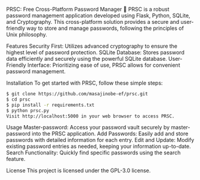 PRSC: Free Cross-Platform Password Manager
🔐 PRSC is a robust password management application developed using Flask, Python, SQLite, and Cryptography. 
This cross-platform solution provides a secure and user-friendly way to store and manage passwords, following the principles of Unix philosophy.

Features
Security First: Utilizes advanced cryptography to ensure the highest level of password protection.
SQLite Database: Stores password data efficiently and securely using the powerful SQLite database.
User-Friendly Interface: Prioritizing ease of use, PRSC allows for convenient password management.

Installation
To get started with PRSC, follow these simple steps:
```bash
$ git clone https://github.com/masajinobe-ef/prsc.git
$ cd prsc
$ pip install -r requirements.txt
$ python prsc.py
Visit http://localhost:5000 in your web browser to access PRSC.
```

Usage
Master-password: Access your password vault securely by master-password into the PRSC application.
Add Passwords: Easily add and store passwords with detailed information for each entry.
Edit and Update: Modify existing password entries as needed, keeping your information up-to-date.
Search Functionality: Quickly find specific passwords using the search feature.

License
This project is licensed under the GPL-3.0 license.
